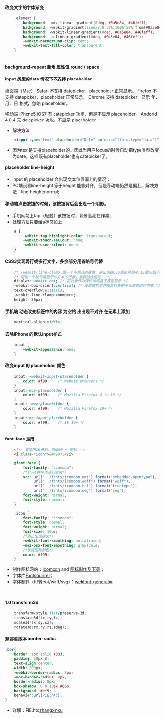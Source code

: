 #### 改变文字的字体渐变
```css
	.element {
		background: -moz-linear-gradient(0deg, #0a5e84, #46feff);
		background: -webkit-gradient(linear,0 50%,100% 50%,from(#0a5e84),to(#46feff));
		background: -webkit-linear-gradient(0deg, #0a5e84, #46feff);
		background: -o-linear-gradient(0deg, #0a5e84, #46feff);
		-webkit-background-clip: text;
		-webkit-text-fill-color: transparent;
	}
	
```


#### background-repeat 新增 属性值 round / space



#### input 类型的date 情况下不支持 placeholder 
桌面端（Mac）
Safari 不支持 datepicker，placeholder 正常显示。
Firefox 不支持 datepicker，placeholder 正常显示。
Chrome 支持 datepicker，显示 年、月、日 格式，忽略 placeholder。

移动端
iPhone5 iOS7 有 datepicker 功能，但是不显示 placeholder。
Andorid 4.0.4 无 datepicker 功能，不显示 placeholder

- 解决方法
```html
	<input type="text" placeholder="Date" onfocus="(this.type='data')" id="date">
```
- 因为text是支持placeholder的。因此当用户focus的时候自动把type类型改变为date，这样既有placeholder也有datepicker了。



#### placeholder line-height
- input 的 placeholder 会出现文本位置偏上的情况：
- PC端设置line-height 等于height 能够对齐，但是移动端仍然是偏上，解决方法：line-height:normal;



#### 移动端点击按钮的时候，该按钮背后会出现一个阴影。
- 手机网站上tap（轻触）该按钮时，背景高亮在作祟。
- 处理方法只要给a标签加上
```css
	a {
		-webkit-tap-highlight-color: transparent;
		-webkit-touch-callout: none;
		-webkit-user-select: none;
	}
```


#### CSS3实现两行或多行文字，多余部分用省略号代替
```css
	/* -webkit-line-clamp 是一个不规范的属性，未出现在CSS规范草案中,IE跟火狐不支持，Safari跟Chrome支持 */
	/* 限制一个块元素显示的文本的行数。需要结合属性： */
	display:-webkit-box; /* 将对象作为弹性伸缩盒子模型显示 */
	-webkit-box-orient:vertical; /* 设置或检索伸缩盒对象的子元素的排列方式 */
	text-overflow:ellipsis; 
	-webkit-line-clamp:<number>;
	height: 36px;
```


#### 手机端 动态改变标签中的内容 为空格 出出现不对齐 在元素上添加
```css
	vertical-align:middle;
```


#### 去除iPhone 的默认input样式
```css
	input {
		-webkit-appearance:none;
	}
```


#### 改变input 的 placeholder 颜色
```css
	input::-webkit-input-placeholder {
		color: #f99;	/* Webkit browsers */
	}
	input:-moz-placeholder {
		color: #f99;	/* Mozilla Firefox 4 to 18 */
	}
	input::-moz-placeholder {
		color: #f99;	/* Mozilla Firefox 19+ */
	}
	input:-ms-input-placeholder {
		color: #f99;	/* IE 10+ */
	}
```


#### font-face 运用
```html
	<!-- 要使用16进制，前缀&# + 图标 -->
	<i class="icon">&#x907;</i> 
```
```css
	@font-face {
		font-family: "icomoon";
		/*引入4种字体进行渲染*/
		src: url("../fonts/icomoon.eot") format("embedded-opentype"),
			 url("../fonts/icomoon.woff") format("woff"),
			 url("../fonts/icomoon.ttf") format("truetype"),
			 url("../fonts/icomoon.svg") format("svg");
		font-weight: normal;
		font-style: normal;
	}

	.icon {
		font-family: "icomoon";
		font-style: normal;
		font-weight: normal;
		font-size: 16px;
		/*防止出现锯齿*/
		-webkit-font-smoothing: antialiased;
		-moz-osx-font-smoothing: grayscale;
		/*改变图标颜色*/
		color: #f99;
	}
```
- 制作图标网站：[Icomoon](https://icomoon.io) and [图标制作及下载](https://icomoon.io/app/#/select)；
- 字体库[Fontsquirrel](http://www.fontsquirrel.com/fontface/generator)；
- 字体制作（ttf转eot/woff/svg）：[webfont-generator](https://www.fontsquirrel.com/tools/webfont-generator)
<br>


#### 1.0  transform3d
```css
    transform-style:flat/preserve-3d;
    translate3d(tx,ty,tz);
    scale3d(sx,sy,sz);
    rotate3d(rx,ry,rz,adeg);
```


#### 兼容低版本 border-radius
```css
.bor{
	border: 1px solid #333;
	padding: 60px 0;
	text-align:center;
	width: 200px;
	-webkit-border-radius: 8px;
	-moz-border-radius: 8px;
	border-radius: 8px;
	box-shadow: 0 0 10px #666;
	background: #ef9;
	behavior:url(PIE.htc);
}
```
- 详解：PIE.htc[zhangxinxu](http://www.zhangxinxu.com/wordpress/?p=967)


